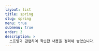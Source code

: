 ```yaml
---
layout: list
title: spring
slug: spring
menu: true
submenu: true
order: 3
description: >
  스프링과 관련하여 학습한 내용을 정리해 놓았습니다. 
---
```

